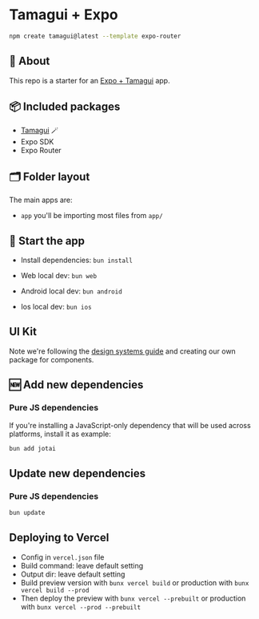 # Tamagui + Expo

```sh
npm create tamagui@latest --template expo-router
```

## 🔦 About

This repo is a starter for an [Expo + Tamagui](https://tamagui.dev/docs/guides/expo) app.

## 📦 Included packages

- [Tamagui](https://tamagui.dev) 🪄
- Expo SDK
- Expo Router

## 🗂 Folder layout

The main apps are:

- `app` you'll be importing most files from `app/`

## 🏁 Start the app

- Install dependencies: `bun install`

- Web local dev: `bun web`

- Android local dev: `bun android`

- Ios local dev: `bun ios`

## UI Kit

Note we're following the [design systems guide](https://tamagui.dev/docs/guides/design-systems) and creating our own package for components.

## 🆕 Add new dependencies

### Pure JS dependencies

If you're installing a JavaScript-only dependency that will be used across platforms, install it as example:

```sh
bun add jotai
```

## Update new dependencies

### Pure JS dependencies

```sh
bun update
```

## Deploying to Vercel

- Config in `vercel.json` file
- Build command: leave default setting
- Output dir: leave default setting
- Build preview version with `bunx vercel build` or production with `bunx vercel build --prod`
- Then deploy the preview with `bunx vercel --prebuilt` or production with `bunx vercel --prod --prebuilt`